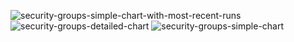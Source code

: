 ![security-groups-simple-chart-with-most-recent-runs](https://media.githubusercontent.com/media/sap-contributions/cf-performance-tests-pipeline/main/results/go/postgres/charts/security-groups-test-results/v1/security-groups-simple-chart-with-most-recent-runs.png)
![security-groups-detailed-chart](https://media.githubusercontent.com/media/sap-contributions/cf-performance-tests-pipeline/main/results/go/postgres/charts/security-groups-test-results/v1/security-groups-detailed-chart.png)
![security-groups-simple-chart](https://media.githubusercontent.com/media/sap-contributions/cf-performance-tests-pipeline/main/results/go/postgres/charts/security-groups-test-results/v1/security-groups-simple-chart.png)